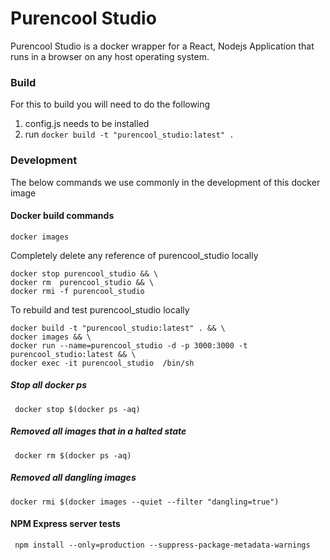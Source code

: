 # Purencool Studio 
Purencool Studio is a docker wrapper for a React, Nodejs Application that runs in a browser on any host operating system.

### Build
For this to build you will need to do the following
1. config.js needs to be installed
2. run `docker build -t "purencool_studio:latest" .`


### Development

The below commands we use commonly in the development of this docker image

#### Docker build commands


```
docker images
```
Completely delete any reference of purencool_studio locally

```
docker stop purencool_studio && \
docker rm  purencool_studio && \
docker rmi -f purencool_studio
```

To rebuild and test purencool_studio locally

```
docker build -t "purencool_studio:latest" . && \
docker images && \
docker run --name=purencool_studio -d -p 3000:3000 -t purencool_studio:latest && \
docker exec -it purencool_studio  /bin/sh
```





##### Stop all docker ps

```
 docker stop $(docker ps -aq)
```


##### Removed all images that in a halted state 


```
 docker rm $(docker ps -aq)
```

##### Removed all dangling images

```
docker rmi $(docker images --quiet --filter "dangling=true")
```


#### NPM Express server tests

```
 npm install --only=production --suppress-package-metadata-warnings
```
